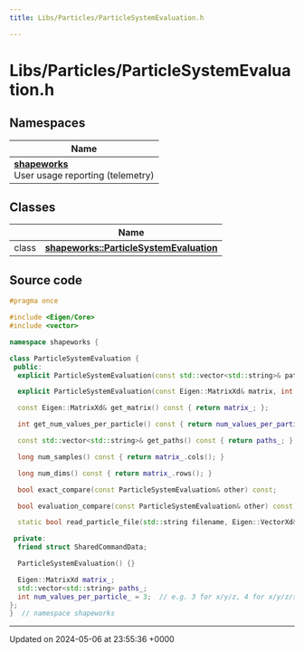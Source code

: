```yaml
---
title: Libs/Particles/ParticleSystemEvaluation.h

---
```


# Libs/Particles/ParticleSystemEvaluation.h



## Namespaces

| Name           |
| -------------- |
| **[shapeworks](../Namespaces/namespaceshapeworks.md)** <br>User usage reporting (telemetry)  |

## Classes

|                | Name           |
| -------------- | -------------- |
| class | **[shapeworks::ParticleSystemEvaluation](../Classes/classshapeworks_1_1ParticleSystemEvaluation.md)**  |




## Source code

```cpp
#pragma once

#include <Eigen/Core>
#include <vector>

namespace shapeworks {

class ParticleSystemEvaluation {
 public:
  explicit ParticleSystemEvaluation(const std::vector<std::string>& paths);

  explicit ParticleSystemEvaluation(const Eigen::MatrixXd& matrix, int num_values_per_particle = 3);

  const Eigen::MatrixXd& get_matrix() const { return matrix_; };

  int get_num_values_per_particle() const { return num_values_per_particle_; }

  const std::vector<std::string>& get_paths() const { return paths_; }

  long num_samples() const { return matrix_.cols(); }

  long num_dims() const { return matrix_.rows(); }

  bool exact_compare(const ParticleSystemEvaluation& other) const;

  bool evaluation_compare(const ParticleSystemEvaluation& other) const;

  static bool read_particle_file(std::string filename, Eigen::VectorXd& points);

 private:
  friend struct SharedCommandData;

  ParticleSystemEvaluation() {}

  Eigen::MatrixXd matrix_;
  std::vector<std::string> paths_;
  int num_values_per_particle_ = 3;  // e.g. 3 for x/y/z, 4 for x/y/z/scalar, 1 for scalar-only
};
}  // namespace shapeworks
```


-------------------------------

Updated on 2024-05-06 at 23:55:36 +0000
